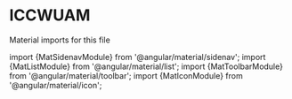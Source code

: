 # ICCWUAM
Material imports for this file

import {MatSidenavModule} from '@angular/material/sidenav';
import {MatListModule} from '@angular/material/list';
import {MatToolbarModule} from '@angular/material/toolbar';
import {MatIconModule} from '@angular/material/icon';
